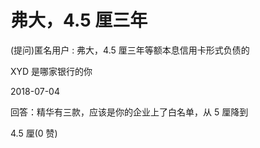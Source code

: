 # 弗大，4.5 厘三年

(提问)匿名用户 : 弗大，4.5 厘三年等额本息信用卡形式负债的

XYD 是哪家银行的你

2018-07-04

回答：精华有三款，应该是你的企业上了白名单，从 5 厘降到

4.5 厘(0 赞)